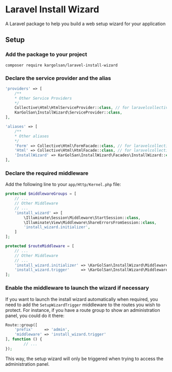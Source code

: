 # Laravel Install Wizard

A Laravel package to help you build a web setup wizard for your application

## Setup

### Add the package to your project

```
composer require kargolsan/laravel-install-wizard
```

### Declare the service provider and the alias

```php
'providers' => [
    /**
    * Other Service Providers
    */
    Collective\Html\HtmlServiceProvider::class, // for laravelcollective/html require
    KarGolSan\InstallWizard\ServiceProvider::class,
],

'aliases' => [
    /**
    * Other aliases
    */
    'Form' => Collective\Html\FormFacade::class, // for laravelcollective/html require
    'Html' => Collective\Html\HtmlFacade::class, // for laravelcollective/html require
    'InstallWizard' => KarGolSan\InstallWizard\Facades\InstallWizard::class,
],
```

### Declare the required middleware

Add the following line to your `app/Http/Kernel.php` file:

```php
protected $middlewareGroups = [
    // ...
    // Other Middleware
    // ...
    'install_wizard' => [
        \Illuminate\Session\Middleware\StartSession::class,
        \Illuminate\View\Middleware\ShareErrorsFromSession::class,
        'install_wizard.initializer',
    ]
];

protected $routeMiddleware = [
    // ...
    // Other Middleware
    // ...
    'install_wizard.initializer' => \KarGolSan\InstallWizard\Middleware\SetupWizardInitializer::class,
    'install_wizard.trigger'     => \KarGolSan\InstallWizard\Middleware\SetupWizardTrigger::class,
];
```

### Enable the middleware to launch the wizard if necessary

If you want to launch the install wizard automatically when required, you need to add the `SetupWizardTrigger` middleware
to the routes you wish to protect. For instance, if you have a route group to show an administration panel, you could 
do it there:

```php
Route::group([
    'prefix'     => 'admin', 
    'middleware' => 'install_wizard.trigger'
], function () {
        // ...
});
```

This way, the setup wizard will only be triggered when trying to access the administration panel.